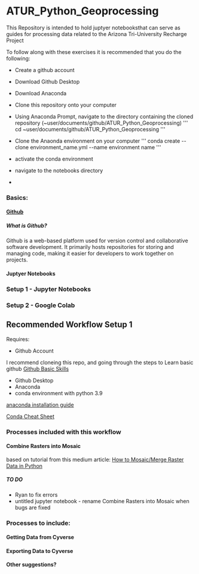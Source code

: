 # ATUR_Python_Geoprocessing

This Repository is intended to hold juptyer notebooksthat can serve as guides for processing data related to the Arizona Tri-University Recharge Project

To follow along with these exercises it is recommended that you do the following:
- Create a github account
- Download Github Desktop
- Download Anaconda
- Clone this repository onto your computer
- Using Anaconda Prompt, navigate to the directory containing the cloned repository (~user/documents/github/ATUR_Python_Geoprocessing)
  '''
  cd ~user/documents/github/ATUR_Python_Geoprocessing
  '''
  
- Clone the Anaonda environment on your computer
'''
conda create --clone environment_name.yml --name environment name
'''
- activate the conda environment
- navigate to the notebooks directory
-  

### Basics:

#### [Github](https://github.com/Ryan3Lima/ATUR-WIKI/wiki/Github)
##### What is Github?
Github is a web-based platform used for version control and collaborative software development. It primarily hosts repositories for storing and managing code, making it easier for developers to work together on projects. 

#### Juptyer Notebooks
### Setup 1 - Jupyter Notebooks

### Setup 2 - Google Colab



##  Recommended Workflow Setup 1

Requires:
 - Github Account


I recommend cloneing this repo, and going through the steps to Learn basic github [Github Basic Skills](https://github.com/Ryan3Lima/skills-introduction-to-github)
 - Github Desktop
 - Anaconda
 - conda environment with python 3.9

[anaconda installation guide](https://docs.anaconda.com/free/anaconda/install/index.html)

[Conda Cheat Sheet](https://docs.conda.io/projects/conda/en/4.6.0/_downloads/52a95608c49671267e40c689e0bc00ca/conda-cheatsheet.pdf)

### Processes included with this workflow 

#### Combine Rasters into Mosaic

based on tutorial from this medium article: [How to Mosaic/Merge Raster Data in Python](https://medium.com/spatial-data-science/how-to-mosaic-merge-raster-data-in-python-fb18e44f3c8)

##### TO DO
  - Ryan to fix errors
  - untitled jupyter notebook - rename Combine Rasters into Mosaic when bugs are fixed

### Processes to include:

#### Getting Data from Cyverse
#### Exporting Data to Cyverse
#### Other suggestions?
